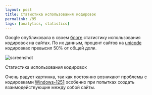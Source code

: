 ```yaml
---
layout: post
title: Статистика использования кодировок
permalink: /95
tags: [analytics, statistics]
---
```


Google опубликовала в своем [блоге](http://googleblog.blogspot.com/2010/01/unicode-nearing-50-of-web.html) статистику использования кодировок на сайтах.
По их данным, процент сайтов на [unicode](http://ru.wikipedia.org/wiki/Unicode) кодировках превысил 50% от общей доли.

![screenshot](/images/wp/unicode-300x225.png)

Статистика использования кодировок

Очень радует картинка, так как постоянно возникают проблемы с кодировками [Windows-1251](http://ru.wikipedia.org/wiki/Windows-1251) особенно при попытках создать взаимодействующие между собой сайты.
